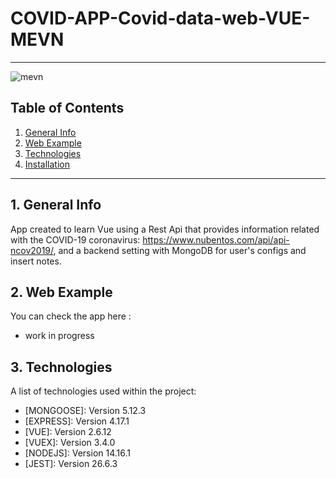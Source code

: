 # COVID-APP-Covid-data-web-VUE-MEVN

---

![mevn](https://user-images.githubusercontent.com/65297719/114393940-eb4ea200-9b9a-11eb-85de-4b0a083a20dd.png)

## Table of Contents

1. [General Info](#general-info)
2. [Web Example](#web-example)
3. [Technologies](#technologies)
4. [Installation](#installation)

---

## 1. General Info

App created to learn Vue using a Rest Api that provides information related with
the COVID-19 coronavirus: https://www.nubentos.com/api/api-ncov2019/, and a
backend setting with MongoDB for user's configs and insert notes.

## 2. Web Example

You can check the app here :

- work in progress

## 3. Technologies

A list of technologies used within the project:

- [MONGOOSE]: Version 5.12.3
- [EXPRESS]: Version 4.17.1
- [VUE]: Version 2.6.12
- [VUEX]: Version 3.4.0
- [NODEJS]: Version 14.16.1
- [JEST]: Version 26.6.3
